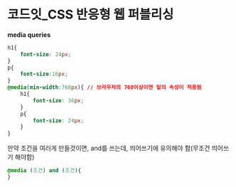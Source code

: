 # 코드잇_CSS 반응형 웹 퍼블리싱

**media queries**

```css
h1{
    font-size: 24px;
}
p{
    font-size:16px;
}
@media(min-width:768px){ // 브라우저의 768이상이면 밑의 속성이 적용됨
    h1{
        font-size: 36px;
    }
    p{
        font-size: 24px;
    }
}
```

만약 조건을 여러게 만들것이면, and를 쓰는데, 띄어쓰기에 유의해야 함(무조건 띄어쓰기 해야함)

```css
@media (조건) and (조건){
}
```
